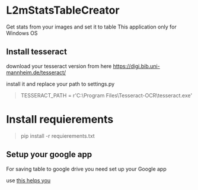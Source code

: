 # L2mStatsTableCreator
Get stats from your images and set it to table
This application only for Windows OS

## Install tesseract
download your tesseract version from here
https://digi.bib.uni-mannheim.de/tesseract/

install it and replace your path to settings.py
> TESSERACT_PATH = r'C:\Program Files\Tesseract-OCR\tesseract.exe'

# Install requierements
> pip install -r requierements.txt

## Setup your google app
For saving table to google drive you need set up your Google app

use [this helps you](https://developers.google.com/sheets/api/quickstart/python)
